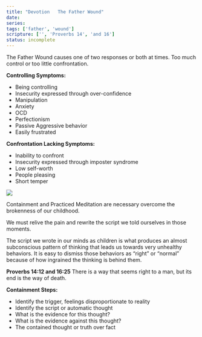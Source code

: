 ```yaml
---
title: "Devotion   The Father Wound"
date: 
series: 
tags: ['father', 'wound']
scripture: ['', 'Proverbs 14', 'and 16']
status: incomplete
---
```


The Father Wound causes one of two responses or both at times. Too much control or too little confrontation.

**Controlling Symptoms:**

- Being controlling
- Insecurity expressed through over-confidence
- Manipulation
- Anxiety
- OCD
- Perfectionism
- Passive Aggressive behavior
- Easily frustrated

**Confrontation Lacking Symptoms:**

- Inability to confront
- Insecurity expressed through imposter syndrome
- Low self-worth
- People pleasing
- Short temper

![](6239516d18a54b20dc573dccd5e6d2bd.png)

Containment and Practiced Meditation are necessary overcome the brokenness of our childhood.

We must relive the pain and rewrite the script we told ourselves in those moments.

The script we wrote in our minds as children is what produces an almost subconscious pattern of thinking that leads us towards very unhealthy behaviors. It is easy to dismiss those behaviors as “right” or “normal” because of how ingrained the thinking is behind them.

**Proverbs 14:12 and 16:25**
There is a way that seems right to a man, but its end is the way of death.

**Containment Steps:**

- Identify the trigger, feelings disproportionate to reality
- Identify the script or automatic thought
- What is the evidence for this thought?
- What is the evidence against this thought?
- The contained thought or truth over fact